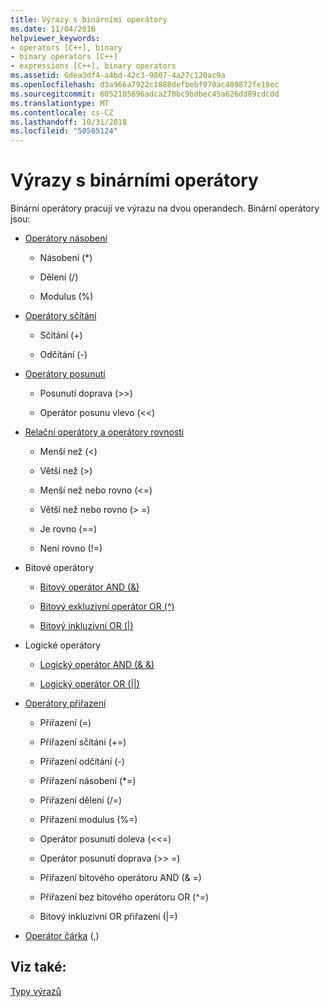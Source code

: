 ```yaml
---
title: Výrazy s binárními operátory
ms.date: 11/04/2016
helpviewer_keywords:
- operators [C++], binary
- binary operators [C++]
- expressions [C++], binary operators
ms.assetid: 6dea3df4-a4bd-42c3-9807-4a27c120ac9a
ms.openlocfilehash: d3a966a7922c1888defbebf970ac409872fe18ec
ms.sourcegitcommit: 6052185696adca270bc9bdbec45a626dd89cdcdd
ms.translationtype: MT
ms.contentlocale: cs-CZ
ms.lasthandoff: 10/31/2018
ms.locfileid: "50505124"
---
```

# <a name="expressions-with-binary-operators"></a>Výrazy s binárními operátory

Binární operátory pracují ve výrazu na dvou operandech. Binární operátory jsou:

- [Operátory násobení](../cpp/multiplicative-operators-and-the-modulus-operator.md)

   - Násobení (*)

   - Dělení (/)

   - Modulus (%)

- [Operátory sčítání](../cpp/additive-operators-plus-and.md)

   - Sčítání (+)

   - Odčítání (-)

- [Operátory posunutí](../cpp/left-shift-and-right-shift-operators-input-and-output.md)

   - Posunutí doprava (>>)

   - Operátor posunu vlevo (<<)

- [Relační operátory a operátory rovnosti](../cpp/relational-operators-equal-and-equal.md)

   - Menší než (\<)

   - Větší než (>)

   - Menší než nebo rovno (\<=)

   - Větší než nebo rovno (> =)

   - Je rovno (==)

   - Není rovno (!=)

- Bitové operátory

   - [Bitový operátor AND (&)](../cpp/bitwise-and-operator-amp.md)

   - [Bitový exkluzivní operátor OR (^)](../cpp/bitwise-exclusive-or-operator-hat.md)

   - [Bitový inkluzivní OR (&#124;)](../cpp/bitwise-inclusive-or-operator-pipe.md)

- Logické operátory

   - [Logický operátor AND (& &)](../cpp/logical-and-operator-amp-amp.md)

   - [Logický operátor OR (&#124;&#124;)](../cpp/logical-or-operator-pipe-pipe.md)

- [Operátory přiřazení](../cpp/assignment-operators.md)

   - Přiřazení (=)

   - Přiřazení sčítání (+=)

   - Přiřazení odčítání (-)

   - Přiřazení násobení (*=)

   - Přiřazení dělení (/=)

   - Přiřazení modulus (%=)

   - Operátor posunutí doleva (<\<=)

   - Operátor posunutí doprava (>> =)

   - Přiřazení bitového operátoru AND (& =)

   - Přiřazení bez bitového operátoru OR (^=)

   - Bitový inkluzivní OR přiřazení (&#124;=)

- [Operátor čárka](../cpp/comma-operator.md) (,)

## <a name="see-also"></a>Viz také:

[Typy výrazů](../cpp/types-of-expressions.md)